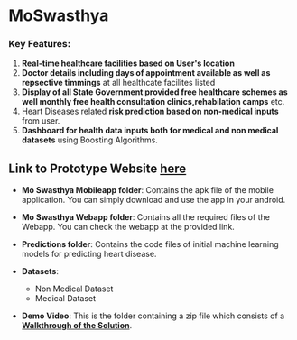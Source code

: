 # MoSwasthya 

### Key Features:

1. **Real-time healthcare facilities based on User's location**
2. **Doctor details including days of appointment available as well as repsective timmings** at all healthcate facilites listed
3. **Display of all State Government provided free healthcare schemes as well monthly free health consultation clinics,rehabilation camps** etc.
4. Heart Diseases related **risk prediction based on non-medical inputs** from user.
5. **Dashboard for health data inputs both for medical and non medical datasets** using Boosting Algorithms.

## Link to Prototype Website [here](https://apps.coeaibbsr.in/moswasthya/landing/20.277532570798993,85.77753898574824#loadedP2A9BPEtlKAIpJ6V0owekvZjQIvnmW14WNrDHtTe9k0foiWgtwKNXuSvF5Bj9c8W) 

- **Mo Swasthya Mobileapp folder**:  Contains the apk file of the mobile application. You can simply download and use the app in your android.

- **Mo Swasthya Webapp folder**: Contains all the required files of the Webapp. You can check the webapp at the provided link.

- **Predictions folder**: Contains the code files of initial machine learning models for predicting heart disease.

- **Datasets**: 
  -  Non Medical Dataset
  - Medical Dataset

- **Demo Video**: This is the folder containing a zip file which consists of a [**Walkthrough of the Solution**](https://github.com/AdiNarendra98/MoSwasthya-SmartOdishaHackathon-22/blob/main/Demo%20Video/MoSwasthya%20Website%20Demo.mp4).


